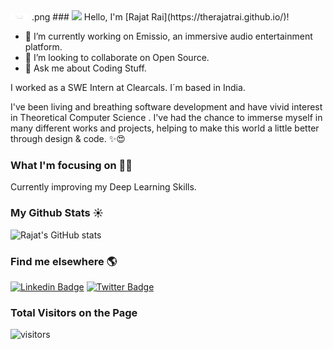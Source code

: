 <img src="Add a heading (1).png" width="30px">
.png
### <img src="https://media.giphy.com/media/hvRJCLFzcasrR4ia7z/giphy.gif" width="30px"> Hello, I'm [Rajat Rai](https://therajatrai.github.io/)!

- 🔭 I’m currently working on Emissio, an immersive audio entertainment platform.
- 👯 I’m looking to collaborate on Open Source.
- 💬 Ask me about Coding Stuff.

I worked as a SWE Intern at Clearcals. I´m based in India.

 I've been living and breathing software development and have vivid interest in Theoretical Computer Science . I've had the chance to immerse myself in many different works and projects, helping to make this world a little better through design & code. ✨😍
 
### What I'm focusing on 👨‍💻

Currently improving my Deep Learning Skills.<br /> 

### My Github Stats ☀

![Rajat's GitHub stats](https://github-readme-stats.vercel.app/api?username=therajatrai&count_private=true&show_icons=true&hide_border=true&theme=github_dark)

### Find me elsewhere 🌎

[![Linkedin Badge](https://img.shields.io/badge/-LinkedIn-blue?style=flat-square&logo=Linkedin&logoColor=white&link=https://www.linkedin.com/in/harshkumarkhatri/)](https://www.linkedin.com/in/rajat-rai-2002/) 
[![Twitter Badge](https://img.shields.io/badge/-Twitter-1ca0f1?style=flat-square&labelColor=1ca0f1&logo=twitter&logoColor=white&link=https://twitter.com/_diogorodrigues)](https://twitter.com/ItsRajatRai/)
<br> 

###  Total Visitors on the Page

![visitors](https://visitor-badge.laobi.icu/badge?page_id=therajatrai.therajatrai)

